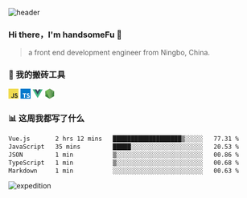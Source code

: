 ![header](https://raw.githubusercontent.com/fzq1998/fzq1998/master/header.png)

### Hi there，I'm handsomeFu 👋

> a front end development engineer from Ningbo, China.

### 🔧 我的搬砖工具
<code><img height="20" src="https://raw.githubusercontent.com/github/explore/80688e429a7d4ef2fca1e82350fe8e3517d3494d/topics/javascript/javascript.png" alt="javascript"></code>
<code><img height="20" src="https://raw.githubusercontent.com/github/explore/80688e429a7d4ef2fca1e82350fe8e3517d3494d/topics/typescript/typescript.png" alt="typescript"></code>
<code><img height="20" src="https://raw.githubusercontent.com/github/explore/80688e429a7d4ef2fca1e82350fe8e3517d3494d/topics/vue/vue.png" alt="vue"></code>
<code><img height="20" src="https://raw.githubusercontent.com/github/explore/80688e429a7d4ef2fca1e82350fe8e3517d3494d/topics/nodejs/nodejs.png" alt="nodejs"></code>



### 📊 这周我都写了什么
<!--START_SECTION:waka-->

```text
Vue.js       2 hrs 12 mins   ███████████████████▒░░░░░   77.31 %
JavaScript   35 mins         █████░░░░░░░░░░░░░░░░░░░░   20.53 %
JSON         1 min           ▒░░░░░░░░░░░░░░░░░░░░░░░░   00.86 %
TypeScript   1 min           ▒░░░░░░░░░░░░░░░░░░░░░░░░   00.68 %
Markdown     1 min           ░░░░░░░░░░░░░░░░░░░░░░░░░   00.63 %
```

<!--END_SECTION:waka-->


![expedition](https://raw.githubusercontent.com/fzq1998/fzq1998/master/expedition.gif)

